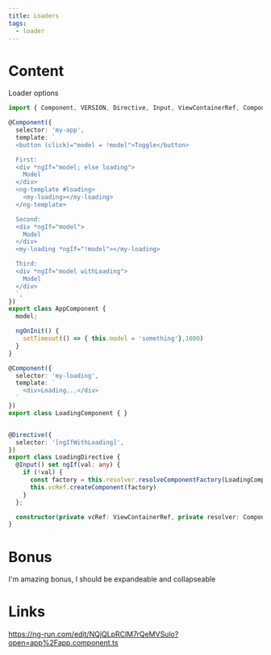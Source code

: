 ```yaml
---
title: Loaders
tags:
  - loader
---
```

# Content

Loader options

```typescript
import { Component, VERSION, Directive, Input, ViewContainerRef, ComponentFactoryResolver } from '@angular/core';

@Component({
  selector: 'my-app',
  template: `
  <button (click)="model = !model">Toggle</button>

  First:
  <div *ngIf="model; else loading">
    Model
  </div>
  <ng-template #loading>
    <my-loading></my-loading>
  </ng-template>

  Second:
  <div *ngIf="model">
    Model
  </div>
  <my-loading *ngIf="!model"></my-loading>

  Third:
  <div *ngIf="model withLoading">
    Model
  </div>
  `,
})
export class AppComponent {
  model;

  ngOnInit() {
    setTimeout(() => { this.model = 'something'},1000)
  }
}

@Component({
  selector: 'my-loading',
  template: `
    <div>Loading...</div>
  `
})
export class LoadingComponent { }


@Directive({
  selector: '[ngIfWithLoading]',
})
export class LoadingDirective {
  @Input() set ngIf(val: any) {
    if (!val) {
      const factory = this.resolver.resolveComponentFactory(LoadingComponent);
      this.vcRef.createComponent(factory)
    }
  };

  constructor(private vcRef: ViewContainerRef, private resolver: ComponentFactoryResolver) { }
}

```


# Bonus
I'm amazing bonus, I should be expandeable and collapseable

# Links

https://ng-run.com/edit/NQjQLpRClM7rQeMVSulo?open=app%2Fapp.component.ts
